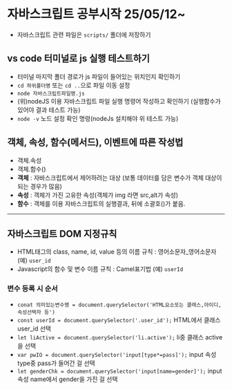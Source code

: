 # 자바스크립트 공부시작 25/05/12~
* 자바스크립트 관련 파일은 `scripts/` 폴더에 저장하기
## vs code 터미널로 js 실행 테스트하기
* 터미널 마지막 폴더 경로가 js 파일이 들어있는 위치인지 확인하기
* `cd 하위폴더명` 또는 `cd ..`으로 파일 이동 설정
* `node 자바스크립트파일명.js`
* (위)nodeJS 이용 자바스크립트 파일 실행 명령어 작성하고 확인하기 (실행함수가 있어야 결과 테스트 가능)
* `node -v` 노드 설정 확인 명령(nodeJs 설치해야 위 테스트 가능)
## 객체, 속성, 함수(메서드), 이벤트에 따른 작성법
* 객체.속성
* 객체.함수()
* **객체** : 자바스크립트에서 제어하려는 대상 (보통 데이터를 담은 변수가 객체 대상이 되는 경우가 많음)
* **속성** : 객체가 가진 고유한 속성(객체가 img 라면 src,alt가 속성)
* **함수** : 객체를  이용 자바스크립트의 실행결과, 뒤에 소괄호()가 붙음.
----------------
## 자바스크립트 DOM 지정규칙
* HTML태그의 class, name, id, value 등의 이름 규칙 : 영어소문자_영어소문자 (예) `user_id`
* Javascript의 함수 및 변수 이름 규칙 : Camel표기법 (예) `userId`
### 변수 등록 시 순서
* `conat 의미있는변수명 = document.querySelector('HTML요소또는 클래스,아이디,속성선택자 등')`
* `const userId = document.querySelector('.user_id');` HTML에서 클래스 user_id 선택
* `let liActive = document.querySelector('li.active');` li중 클래스 active을 선택
* `var pwIO = document.querySelector('input[type*=pass]');` input 속성 type중 pass가 들어간 걸 선택
* `let genderChk = document.querySelector('input[name=gender]');` input 속성 name에서 gender을 가진 걸 선택